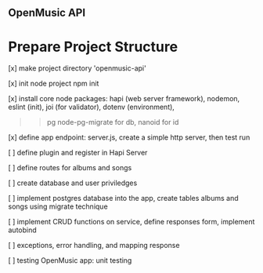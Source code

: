 ## OpenMusic API

# Prepare Project Structure

[x] make project directory 'openmusic-api'

[x] init node project npm init

[x] install core node packages: hapi (web server framework), nodemon, eslint (init), joi (for validator), dotenv (environment),

> > pg node-pg-migrate for db, nanoid for id

[x] define app endpoint: server.js, create a simple http server, then test run

[ ] define plugin and register in Hapi Server

[ ] define routes for albums and songs

[ ] create database and user priviledges

[ ] implement postgres database into the app, create tables albums and songs using migrate technique

[ ] implement CRUD functions on service, define responses form, implement autobind

[ ] exceptions, error handling, and mapping response

[ ] testing OpenMusic app: unit testing
